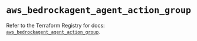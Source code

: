 # `aws_bedrockagent_agent_action_group`

Refer to the Terraform Registry for docs: [`aws_bedrockagent_agent_action_group`](https://registry.terraform.io/providers/hashicorp/aws/6.4.0/docs/resources/bedrockagent_agent_action_group).

